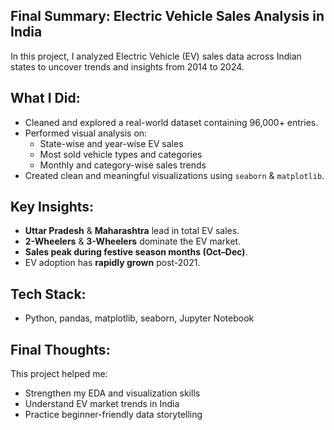 ## Final Summary: Electric Vehicle Sales Analysis in India

In this project, I analyzed Electric Vehicle (EV) sales data across Indian states to uncover trends and insights from 2014 to 2024.

## What I Did:
- Cleaned and explored a real-world dataset containing 96,000+ entries.
- Performed visual analysis on:
  - State-wise and year-wise EV sales
  - Most sold vehicle types and categories
  - Monthly and category-wise sales trends
- Created clean and meaningful visualizations using `seaborn` & `matplotlib`.

## Key Insights:
- **Uttar Pradesh** & **Maharashtra** lead in total EV sales.
- **2-Wheelers** & **3-Wheelers** dominate the EV market.
- **Sales peak during festive season months (Oct–Dec)**.
- EV adoption has **rapidly grown** post-2021.

## Tech Stack:
- Python, pandas, matplotlib, seaborn, Jupyter Notebook

## Final Thoughts:
This project helped me:
- Strengthen my EDA and visualization skills
- Understand EV market trends in India
- Practice beginner-friendly data storytelling
